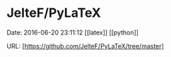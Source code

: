 # JelteF/PyLaTeX

Date: 2016-06-20 23:11:12
[[latex]] [[python]]

URL: [https://github.com/JelteF/PyLaTeX/tree/master]

